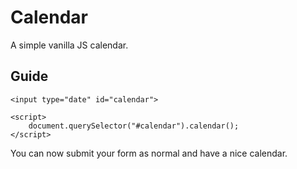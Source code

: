 # Calendar

A simple vanilla JS calendar.

## Guide
```
<input type="date" id="calendar">

<script>
    document.querySelector("#calendar").calendar();
</script>
```

You can now submit your form as normal and have a nice calendar.
